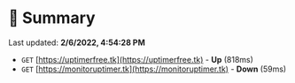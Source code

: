 # 📖 Summary
Last updated: **2/6/2022, 4:54:28 PM**

- `GET` [https://uptimerfree.tk](https://uptimerfree.tk) - **Up** (818ms)
- `GET` [https://monitoruptimer.tk](https://monitoruptimer.tk) - **Down** (59ms)
